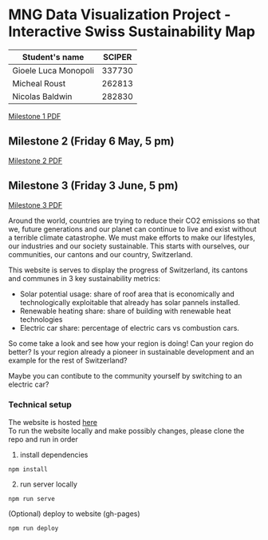 # MNG Data Visualization Project - Interactive Swiss Sustainability Map

| Student's name  | SCIPER |
|-----------------|--------|
| Gioele Luca Monopoli | 337730 |
| Micheal Roust  | 262813 |
| Nicolas Baldwin | 282830 |

[Milestone 1 PDF](Milestone1_DATAVIS.pdf)

## Milestone 2 (Friday 6 May, 5 pm) 
[Milestone 2 PDF](Milestone2_DATAVIS.pdf)

## Milestone 3 (Friday 3 June, 5 pm) 
[Milestone 3 PDF](Milestone3_DATAVIS.pdf)

Around the world, countries are trying to reduce their CO2 emissions so that we, future generations and our planet can continue to live and exist without a terrible climate catastrophe. We must make efforts to make our lifestyles, our industries and our society sustainable. This starts with ourselves, our communities, our cantons and our country, Switzerland.

This website is serves to display the progress of Switzerland, its cantons and communes in 3 key sustainability metrics:
     
* Solar potential usage: share of roof area that is economically and technologically exploitable that already has solar pannels installed.
* Renewable heating share: share of building with renewable heat technologies
* Electric car share: percentage of electric cars vs combustion cars.
     

So come take a look and see how your region is doing! Can your region do better? Is your region already a pioneer in sustainable development and an example for the rest of Switzerland?

Maybe you can contibute to the community yourself by switching to an electric car?

### Technical setup
The website is hosted [here](https://com-480-data-visualization.github.io/datavis-project-2022-mng/) <br>
To run the website locally and make possibly changes, please clone the repo and run in order
1) install dependencies
```
npm install
```
2) run server locally
```
npm run serve
```
(Optional) deploy to website (gh-pages)
```
npm run deploy
```
